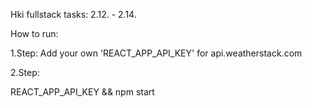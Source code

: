 Hki fullstack tasks: 2.12. - 2.14.

How to run:

1.Step:
Add your own 'REACT_APP_API_KEY' for api.weatherstack.com

2.Step:

REACT_APP_API_KEY && npm start
